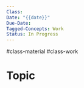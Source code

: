 ```yaml
---
Class: 
Date: "{{date}}"
Due-Date: 
Tagged-Concepts: Work
Status: In Progress
---
```

#class-material #class-work 

# Topic